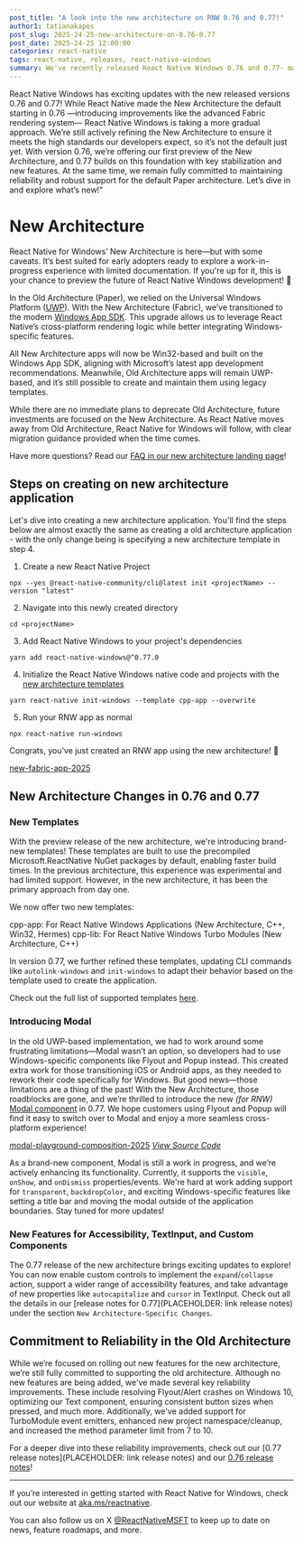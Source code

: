 ```yaml
---
post_title: "A look into the new architecture on RNW 0.76 and 0.77!"
author1: tatianakapos
post_slug: 2025-24-25-new-architecture-on-0.76-0.77
post_date: 2025-24-25 12:00:00
categories: react-native
tags: react-native, releases, react-native-windows
summary: We've recently released React Native Windows 0.76 and 0.77- marking the first time we invite developers to create RNW experiences on the new architecture.
---
```


React Native Windows has exciting updates with the new released versions 0.76 and 0.77! While React Native made the New Architecture the default starting in 0.76 —introducing improvements like the advanced Fabric rendering system— React Native Windows is taking a more gradual approach. We’re still actively refining the New Architecture to ensure it meets the high standards our developers expect, so it’s not the default just yet. With version 0.76, we’re offering our first preview of the New Architecture, and 0.77 builds on this foundation with key stabilization and new features. At the same time, we remain fully committed to maintaining reliability and robust support for the default Paper architecture. Let’s dive in and explore what’s new!"

# New Architecture

React Native for Windows’ New Architecture is here—but with some caveats. It’s best suited for early adopters ready to explore a work-in-progress experience with limited documentation. If you're up for it, this is your chance to preview the future of React Native Windows development! 🚀

In the Old Architecture (Paper), we relied on the Universal Windows Platform ([UWP](https://learn.microsoft.com/en-us/windows/uwp/)). With the New Architecture (Fabric), we’ve transitioned to the modern [Windows App SDK](https://learn.microsoft.com/en-us/windows/apps/windows-app-sdk/). This upgrade allows us to leverage React Native’s cross-platform rendering logic while better integrating Windows-specific features.

All New Architecture apps will now be Win32-based and built on the Windows App SDK, aligning with Microsoft’s latest app development recommendations. Meanwhile, Old Architecture apps will remain UWP-based, and it’s still possible to create and maintain them using legacy templates.

While there are no immediate plans to deprecate Old Architecture, future investments are focused on the New Architecture. As React Native moves away from Old Architecture, React Native for Windows will follow, with clear migration guidance provided when the time comes.

Have more questions? Read our [FAQ in our new architecture landing page](https://microsoft.github.io/react-native-windows/docs/new-architecture#faq)!

## Steps on creating on new architecture application

Let's dive into creating a new architecture application. You'll find the steps below are almost exactly the same as creating a old architecture application - with the only change being is specifying a new architecture template in step 4.

1. Create a new React Native Project

`npx --yes @react-native-community/cli@latest init <projectName> --version "latest"`

2. Navigate into this newly created directory

`cd <projectName>`

3. Add React Native Windows to your project's dependencies

`yarn add react-native-windows@^0.77.0`

4. Initialize the React Native Windows native code and projects with the [new architecture templates](https://microsoft.github.io/react-native-windows/docs/init-windows-cli#templates)

`yarn react-native init-windows --template cpp-app --overwrite`

5. Run your RNW app as normal

`npx react-native run-windows`

Congrats, you’ve just created an RNW app using the new architecture! 🎉

[new-fabric-app-2025](assets/2025-01-24-2025-new-architecture-on-76-and-77/new-fabric-app.gif)

## New Architecture Changes in 0.76 and 0.77

### New Templates

With the preview release of the new architecture, we're introducing brand-new templates! These templates are built to use the precompiled Microsoft.ReactNative NuGet packages by default, enabling faster build times. In the previous architecture, this experience was experimental and had limited support. However, in the new architecture, it has been the primary approach from day one.

We now offer two new templates:

cpp-app: For React Native Windows Applications (New Architecture, C++, Win32, Hermes)
cpp-lib: For React Native Windows Turbo Modules (New Architecture, C++)

In version 0.77, we further refined these templates, updating CLI commands like `autolink-windows` and `init-windows` to adapt their behavior based on the template used to create the application.

Check out the full list of supported templates [here](https://microsoft.github.io/react-native-windows/docs/init-windows-cli#templates).

### Introducing Modal

In the old UWP-based implementation, we had to work around some frustrating limitations—Modal wasn’t an option, so developers had to use Windows-specific components like Flyout and Popup instead. This created extra work for those transitioning iOS or Android apps, as they needed to rework their code specifically for Windows. But good news—those limitations are a thing of the past! With the New Architecture, those roadblocks are gone, and we’re thrilled to introduce the new *(for RNW)* [Modal component](https://reactnative.dev/docs/modal) in 0.77. We hope customers using Flyout and Popup will find it easy to switch over to Modal and enjoy a more seamless cross-platform experience!

[modal-playground-composition-2025](assets/2025-01-24-2025-new-architecture-on-76-and-77/modal-playground.gif)
[*View Source Code*](https://github.com/microsoft/react-native-windows/tree/0.77-stable/packages/%40react-native-windows/tester/src/js/examples/Modal)

As a brand-new component, Modal is still a work in progress, and we’re actively enhancing its functionality. Currently, it supports the `visible`, `onShow`, and `onDismiss` properties/events. We're hard at work adding support for `transparent`, `backdropColor`, and exciting Windows-specific features like setting a title bar and moving the modal outside of the application boundaries. Stay tuned for more updates!

### New Features for Accessibility, TextInput, and Custom Components

The 0.77 release of the new architecture brings exciting updates to explore! You can now enable custom controls to implement the `expand`/`collapse` action, support a wider range of accessibility features, and take advantage of new properties like `autocapitalize` and `cursor` in TextInput. Check out all the details in our [release notes for 0.77](PLACEHOLDER: link release notes) under the section `New Architecture-Specific Changes`.

## Commitment to Reliability in the Old Architecture

While we’re focused on rolling out new features for the new architecture, we’re still fully committed to supporting the old architecture. Although no new features are being added, we've made several key reliability improvements. These include resolving Flyout/Alert crashes on Windows 10, optimizing our Text component, ensuring consistent button sizes when pressed, and much more. Additionally, we've added support for TurboModule event emitters, enhanced new project namespace/cleanup, and increased the method parameter limit from 7 to 10.

For a deeper dive into these reliability improvements, check out our [0.77 release notes](PLACEHOLDER: link release notes) and  our [0.76 release notes](https://github.com/microsoft/react-native-windows/releases/tag/react-native-windows_v0.76.0)!

---

If you’re interested in getting started with React Native for Windows, check out our website at [aka.ms/reactnative](https://microsoft.github.io/react-native-windows/).

You can also follow us on X [@ReactNativeMSFT](https://twitter.com/reactnativemsft) to keep up to date on news, feature roadmaps, and more.
